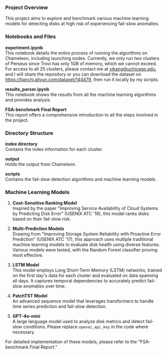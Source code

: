 ### Project Overview

This project aims to explore and benchmark various machine learning models for detecting disks at high risk of experiencing fail-slow anomalies.

### Notebooks and Files

**experiment.ipynb**  
This notebook details the entire process of running the algorithms on Chameleon, including launching nodes. Currently, we only run two clusters of Perseus since Trovi has only 1GB of memory, which we cannot exceed. For access to all 25 clusters, please contact me at xikang@uchicago.edu, and I will share the repository or you can download the dataset on https://tianchi.aliyun.com/dataset/144479, then run it locally by my scripts.

**results_parser.ipynb**  
This notebook shows the results from all the machine learning algorithms and provides analysis.

**FSA-benchmark Final Report**  
This report offers a comprehensive introduction to all the steps involved in the project.

### Directory Structure

**index directory**  
Contains the index information for each cluster.

**output**  
Holds the output from Chameleon.

**scripts**  
Contains the fail-slow detection algorithms and machine learning models.

### Machine Learning Models

1. **Cost-Sensitive Ranking Model**  
   Inspired by the paper "Improving Service Availability of Cloud Systems by Predicting Disk Error" (USENIX ATC '18), this model ranks disks based on their fail-slow risk.

2. **Multi-Prediction Models**  
   Drawing from "Improving Storage System Reliability with Proactive Error Prediction" (USENIX ATC '17), this approach uses multiple traditional machine learning models to evaluate disk health using diverse features. Various models were tested, with the Random Forest classifier proving most effective.

3. **LSTM Model**  
   This model employs Long Short-Term Memory (LSTM) networks, trained on the first day's data for each cluster and evaluated on data spanning all days. It captures temporal dependencies to accurately predict fail-slow anomalies over time.

4. **PatchTST Model**  
   An advanced sequence model that leverages transformers to handle time series prediction and fail-slow detection.

5. **GPT-4o-mini**  
   A large language model used to analyze disk metrics and detect fail-slow conditions. Please replace `openai_api_key` in the code where necessary.

For detailed implementation of these models, please refer to the "FSA-benchmark Final Report."

